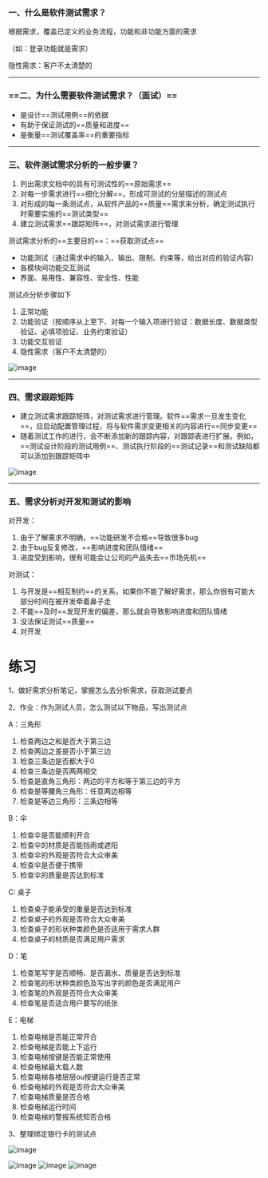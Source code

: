 ### 一、什么是软件测试需求？

根据需求，覆盖已定义的业务流程，功能和非功能方面的需求

（如：登录功能就是需求）

隐性需求：客户不太清楚的

---

### ==二、为什么需要软件测试需求？（面试）==

- 是设计==测试用例==的依据
- 有助于保证测试的==质量和进度==
- 是衡量==测试覆盖率==的重要指标

---
### 三、软件测试需求分析的一般步骤？

1. 列出需求文档中的具有可测试性的==原始需求==
2. 对每一步需求进行==细化分解==，形成可测试的分层描述的测试点
3. 对形成的每一条测试点，从软件产品的==质量==需求来分析，确定测试执行时需要实施的==测试类型== 
4. 建立测试需求==跟踪矩阵==，对测试需求进行管理

测试需求分析的==主要目的==：==获取测试点==

- 功能测试（通过需求中的输入、输出、限制、约束等，给出对应的验证内容）
- 各模块间功能交互测试
- 界面、易用性、兼容性、安全性、性能

测试点分析步骤如下
1. 正常功能
2. 功能验证（按顺序从上至下、对每一个输入项进行验证：数据长度、数据类型验证、必填项验证、业务约束验证）
3. 功能交互验证
4. 隐性需求（客户不太清楚的）

![image](http://upload-images.jianshu.io/upload_images/2897320-ef581feaa3999491.png?imageMogr2/auto-orient/strip%7CimageView2/2/w/1240)

---
### 四、需求跟踪矩阵

- 建立测试需求跟踪矩阵，对测试需求进行管理。软件==需求一旦发生变化==，应启动配置管理过程，将与软件需求变更相关的内容进行==同步变更==
- 随着测试工作的进行，会不断添加新的跟踪内容，对跟踪表进行扩展。例如，==测试设计阶段的测试用例==、测试执行阶段的==测试记录==和测试缺陷都可以添加到跟踪矩阵中

![image](http://upload-images.jianshu.io/upload_images/2897320-b45b5aa80fb2db72.png?imageMogr2/auto-orient/strip%7CimageView2/2/w/1240)

---
### 五、需求分析对开发和测试的影响

对开发：
1. 由于了解需求不明确，==功能研发不合格==导致很多bug
2. 由于bug反复修改，==影响进度和团队情绪==
3. 进度受到影响，很有可能会让公司的产品失去==市场先机==

对测试：
1. 与开发是==相互制约==的关系，如果你不能了解好需求，那么你很有可能大部分时间在被开发牵着鼻子走
2. 不能==及时==发现开发的偏差，那么就会导致影响进度和团队情绪
3. 没法保证测试==质量==
4. 对开发

# 练习

1、做好需求分析笔记，掌握怎么去分析需求，获取测试要点

2、作业：作为测试人员，怎么测试以下物品，写出测试点

A：三角形

1. 检查两边之和是否大于第三边
2. 检查两边之差是否小于第三边
3. 检查三条边是否都大于0
4. 检查三条边是否两两相交
5. 检查是直角三角形：两边的平方和等于第三边的平方
6. 检查是等腰角三角形：任意两边相等
7. 检查是等边三角形：三条边相等

B：伞 

1. 检查伞是否能顺利开合
2. 检查伞的材质是否能挡雨或遮阳
3. 检查伞的外观是否符合大众审美
4. 检查伞是否便于携带
5. 检查伞的质量是否达到标准

C: 桌子 

1. 检查桌子能承受的重量是否达到标准
2. 检查桌子的外观是否符合大众审美
3. 检查桌子的形状种类颜色是否适用于需求人群
4. 检查桌子的材质是否满足用户需求

D：笔 

1. 检查笔写字是否顺畅、是否漏水、质量是否达到标准
2. 检查笔的形状种类颜色及写出字的颜色是否满足用户
3. 检查笔的外观是否符合大众审美
4. 检查笔是否适合用户要写的纸张

E：电梯

1. 检查电梯是否能正常开合
2. 检查电梯是否能上下运行
3. 检查电梯按键是否能正常使用
4. 检查电梯最大载人数
5. 检查电梯各楼层层ou按键运行是否正常
6. 检查电梯的外观是否符合大众审美
7. 检查电梯质量是否合格
8. 检查电梯运行时间
9. 检查电梯的警报系统知否合格

3、整理绑定银行卡的测试点

![image](http://upload-images.jianshu.io/upload_images/2897320-978c3a246fe40506.png?imageMogr2/auto-orient/strip%7CimageView2/2/w/1240)


![image](http://upload-images.jianshu.io/upload_images/2897320-a3280277a7c8cd1e.png?imageMogr2/auto-orient/strip%7CimageView2/2/w/1240)
![image](http://upload-images.jianshu.io/upload_images/2897320-6d25282f409e8cee.png?imageMogr2/auto-orient/strip%7CimageView2/2/w/1240)
![image](http://upload-images.jianshu.io/upload_images/2897320-6471f03ac3875ee2.png?imageMogr2/auto-orient/strip%7CimageView2/2/w/1240)



